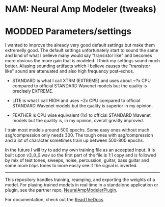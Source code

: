 # NAM: Neural Amp Modeler (tweaks)
# MODDED Parameters/settings

I wanted to improve the already very good default settings but make them extremelly good. The default settings unfortunately start to sound the same and kind of what I believe many would say "transistor like" and becomes more obvious the more gain that is modeled. I think my settings sound much better. Aliasing sounding artifacts which I believe causes the "transistor like" sound are attenuated and also high frequency post-echos.

* STANDARD is what I call XTRM (EXTREME) and uses about ~?x CPU compared to official STANDARD Wavenet models but the quality is precisely EXTREME.

* LITE is what I call HIGH and uses ~2x CPU compared to official STANDARD Wavenet models but the quality is superior in my opinion.

* FEATHER is CPU wise equivalent (1x) to official STANDARD Wavenet models but the quality is, in my opinion, overall greatly improved.

I train most models around 500 epochs. Some easy ones without much sag/compression only needs 300. The tough ones with sag/compression and a lot of character sometimes train up between 500-800 epochs.

In the future I will try to add my own training file as an accepted input. It is built upon v3_0_0.wav so the first part of the file is 1:1 copy and is followed by mix of test tones, sweeps, noise, percussion, guitar, bass guitar and some more blips tones to more easily see if the signal is inverted.


--------------------------------------------------------------------------------
This repository handles training, reamping, and exporting the weights of a model.
For playing trained models in real time in a standalone application or plugin, see the partner repo,
[NeuralAmpModelerPlugin](https://github.com/sdatkinson/NeuralAmpModelerPlugin).

For documentation, check out the [ReadTheDocs](https://neural-amp-modeler.readthedocs.io).

